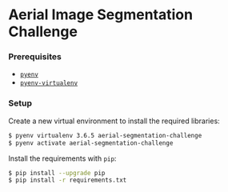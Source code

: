 # Aerial Image Segmentation Challenge

### Prerequisites

- [`pyenv`](https://github.com/pyenv/pyenv)
- [`pyenv-virtualenv`](https://github.com/pyenv/pyenv-virtualenv)

### Setup

Create a new virtual environment to install the required libraries:
```bash
$ pyenv virtualenv 3.6.5 aerial-segmentation-challenge
$ pyenv activate aerial-segmentation-challenge
```

Install the requirements with `pip`:
```bash
$ pip install --upgrade pip
$ pip install -r requirements.txt
```
